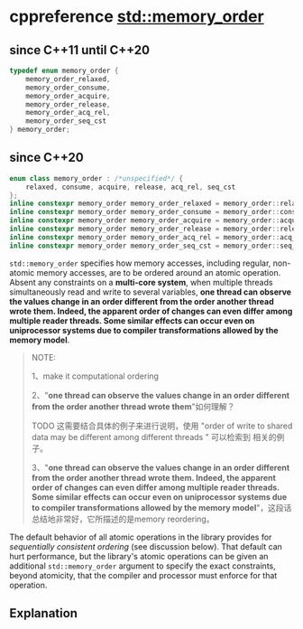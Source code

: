 # cppreference [std::memory_order](https://en.cppreference.com/w/cpp/atomic/memory_order)



## since C++11 until C++20

```C++
typedef enum memory_order {
    memory_order_relaxed,
    memory_order_consume,
    memory_order_acquire,
    memory_order_release,
    memory_order_acq_rel,
    memory_order_seq_cst
} memory_order;
```

## since C++20

```c++
enum class memory_order : /*unspecified*/ {
    relaxed, consume, acquire, release, acq_rel, seq_cst
};
inline constexpr memory_order memory_order_relaxed = memory_order::relaxed;
inline constexpr memory_order memory_order_consume = memory_order::consume;
inline constexpr memory_order memory_order_acquire = memory_order::acquire;
inline constexpr memory_order memory_order_release = memory_order::release;
inline constexpr memory_order memory_order_acq_rel = memory_order::acq_rel;
inline constexpr memory_order memory_order_seq_cst = memory_order::seq_cst;
```



`std::memory_order` specifies how memory accesses, including regular, non-atomic memory accesses, are to be ordered around an atomic operation. Absent any constraints on a **multi-core system**, when multiple threads simultaneously read and write to several variables, **one thread can observe the values change in an order different from the order another thread wrote them. Indeed, the apparent order of changes can even differ among multiple reader threads. Some similar effects can occur even on uniprocessor systems due to compiler transformations allowed by the memory model**.

> NOTE: 
>
> 1、make it computational ordering
>
> 2、"**one thread can observe the values change in an order different from the order another thread wrote them**"如何理解？
>
> TODO 这需要结合具体的例子来进行说明，使用 "order of write to shared data may be different among different threads " 可以检索到 相关的例子。
>
> 3、"**one thread can observe the values change in an order different from the order another thread wrote them. Indeed, the apparent order of changes can even differ among multiple reader threads. Some similar effects can occur even on uniprocessor systems due to compiler transformations allowed by the memory model**"，这段话总结地非常好，它所描述的是memory reordering。

The default behavior of all atomic operations in the library provides for *sequentially consistent ordering* (see discussion below). That default can hurt performance, but the library's atomic operations can be given an additional `std::memory_order` argument to specify the exact constraints, beyond atomicity, that the compiler and processor must enforce for that operation.



## Explanation

